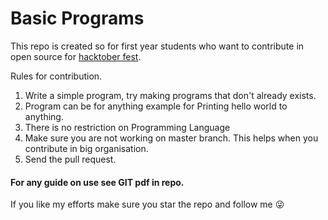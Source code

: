 # Basic Programs
This repo is created so for first year students who want to contribute in open source for [hacktober fest](https://hacktoberfest.digitalocean.com/).


Rules for contribution.
1) Write a simple program, try making programs that don't already exists.
2) Program can be for anything example for Printing hello world to anything.
3) There is no restriction on Programming Language
4) Make sure you are not working on master branch. This helps when you contribute in big organisation.
5) Send the pull request.

#### For any guide on use see GIT pdf in repo.

If you like my efforts make sure you star the repo and follow me 😜
